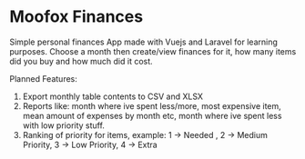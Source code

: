 # Moofox Finances
Simple personal finances App made with Vuejs  and Laravel for learning purposes.
Choose a month then create/view finances for it, how many items did you buy and how much did it cost.

Planned Features:
1. Export monthly table contents to CSV and XLSX
2. Reports like: month where ive spent less/more, most expensive item, mean amount of expenses by month etc, month where ive spent less with low priority stuff.
3. Ranking of priority for items, example: 
1 -> Needed , 2 -> Medium Priority, 3 -> Low Priority, 4 -> Extra 

